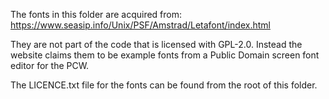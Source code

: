 The fonts in this folder are acquired from:
https://www.seasip.info/Unix/PSF/Amstrad/Letafont/index.html

They are not part of the code that is licensed with GPL-2.0. Instead the website claims them to be example fonts from a Public Domain
screen font editor for the PCW.

The LICENCE.txt file for the fonts can be found from the root of this folder.
